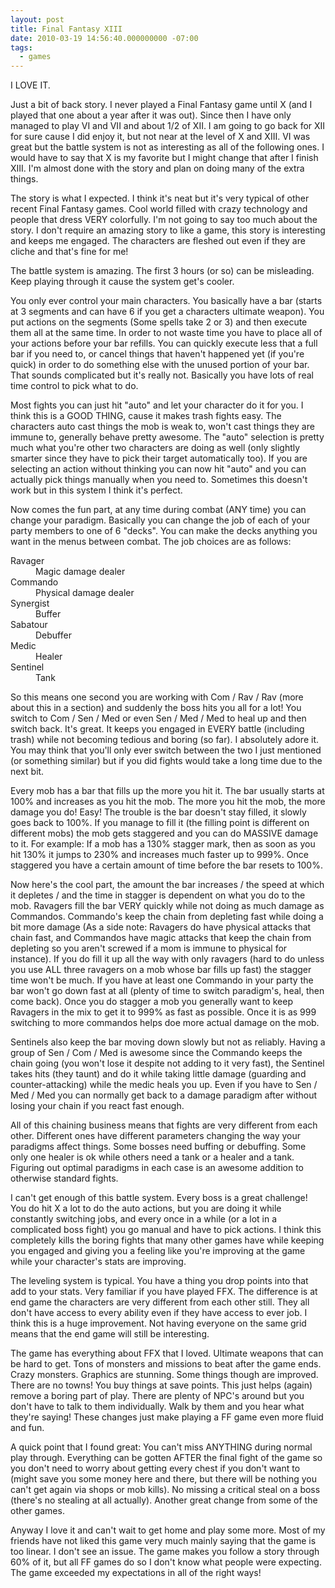 ```yaml
---
layout: post
title: Final Fantasy XIII
date: 2010-03-19 14:56:40.000000000 -07:00
tags:
  - games
---
```

I LOVE IT.

Just a bit of back story. I never played a Final Fantasy game until X (and I played that one about a year after it was out). Since then I have only managed to play VI and VII and about 1/2 of XII. I am going to go back for XII for sure cause I did enjoy it, but not near at the level of X and XIII. VI was great but the battle system is not as interesting as all of the following ones. I would have to say that X is my favorite but I might change that after I finish XIII. I'm almost done with the story and plan on doing many of the extra things.

The story is what I expected. I think it's neat but it's very typical of other recent Final Fantasy games. Cool world filled with crazy technology and people that dress VERY colorfully. I'm not going to say too much about the story. I don't require an amazing story to like a game, this story is interesting and keeps me engaged. The characters are fleshed out even if they are cliche and that's fine for me!

The battle system is amazing. The first 3 hours (or so) can be misleading. Keep playing through it cause the system get's cooler.

You only ever control your main characters. You basically have a bar (starts at 3 segments and can have 6 if you get a characters ultimate weapon). You put actions on the segments (Some spells take 2 or 3) and then execute them all at the same time. In order to not waste time you have to place all of your actions before your bar refills. You can quickly execute less that a full bar if you need to, or cancel things that haven't happened yet (if you're quick) in order to do something else with the unused portion of your bar. That sounds complicated but it's really not. Basically you have lots of real time control to pick what to do.

Most fights you can just hit "auto" and let your character do it for you. I think this is a GOOD THING, cause it makes trash fights easy. The characters auto cast things the mob is weak to, won't cast things they are immune to, generally behave pretty awesome. The "auto" selection is pretty much what you're other two characters are doing as well (only slightly smarter since they have to pick their target automatically too). If you are selecting an action without thinking you can now hit "auto" and you can actually pick things manually when you need to. Sometimes this doesn't work but in this system I think it's perfect.

Now comes the fun part, at any time during combat (ANY time) you can change your paradigm. Basically you can change the job of each of your party members to one of 6 "decks". You can make the decks anything you want in the menus between combat. The job choices are as follows:

<dl>
  <dt>Ravager</dt><dd>Magic damage dealer</dd>
  <dt>Commando</dt><dd>Physical damage dealer</dd>
  <dt>Synergist</dt><dd>Buffer</dd>
  <dt>Sabatour</dt><dd>Debuffer</dd>
  <dt>Medic</dt><dd>Healer</dd>
  <dt>Sentinel</dt><dd>Tank</dd>
</dl>

So this means one second you are working with Com / Rav / Rav (more about this in a section) and suddenly the boss hits you all for a lot! You switch to Com / Sen / Med or even Sen / Med / Med to heal up and then switch back. It's great. It keeps you engaged in EVERY battle (including trash) while not becoming tedious and boring (so far). I absolutely adore it. You may think that you'll only ever switch between the two I just mentioned (or something similar) but if you did fights would take a long time due to the next bit.

Every mob has a bar that fills up the more you hit it. The bar usually starts at 100% and increases as you hit the mob. The more you hit the mob, the more damage you do! Easy! The trouble is the bar doesn't stay filled, it slowly goes back to 100%. If you manage to fill it (the filling point is different on different mobs) the mob gets staggered and you can do MASSIVE damage to it. For example: If a mob has a 130% stagger mark, then as soon as you hit 130% it jumps to 230% and increases much faster up to 999%. Once staggered you have a certain amount of time before the bar resets to 100%.

Now here's the cool part, the amount the bar increases / the speed at which it depletes / and the time in stagger is dependent on what you do to the mob. Ravagers fill the bar VERY quickly while not doing as much damage as Commandos. Commando's keep the chain from depleting fast while doing a bit more damage (As a side note: Ravagers do have physical attacks that chain fast, and Commandos have magic attacks that keep the chain from depleting so you aren't screwed if a mom is immune to physical for instance). If you do fill it up all the way with only ravagers (hard to do unless you use ALL three ravagers on a mob whose bar fills up fast) the stagger time won't be much. If you have at least one Commando in your party the bar won't go down fast at all (plenty of time to switch paradigm's, heal, then come back). Once you do stagger a mob you generally want to keep Ravagers in the mix to get it to 999% as fast as possible. Once it is as 999 switching to more commandos helps doe more actual damage on the mob.

Sentinels also keep the bar moving down slowly but not as reliably. Having a group of Sen / Com / Med is awesome since the Commando keeps the chain going (you won't lose it despite not adding to it very fast), the Sentinel takes hits (they taunt) and do it while taking little damage (guarding and counter-attacking) while the medic heals you up. Even if you have to Sen / Med / Med you can normally get back to a damage paradigm after without losing your chain if you react fast enough.

All of this chaining business means that fights are very different from each other. Different ones have different parameters changing the way your paradigms affect things. Some bosses need buffing or debuffing. Some only one healer is ok while others need a tank or a healer and a tank. Figuring out optimal paradigms in each case is an awesome addition to otherwise standard fights.

I can't get enough of this battle system. Every boss is a great challenge! You do hit X a lot to do the auto actions, but you are doing it while constantly switching jobs, and every once in a while (or a lot in a complicated boss fight) you go manual and have to pick actions. I think this completely kills the boring fights that many other games have while keeping you engaged and giving you a feeling like you're improving at the game while your character's stats are improving.

The leveling system is typical. You have a thing you drop points into that add to your stats. Very familiar if you have played FFX. The difference is at end game the characters are very different from each other still. They all don't have access to every ability even if they have access to ever job. I think this is a huge improvement. Not having everyone on the same grid means that the end game will still be interesting.

The game has everything about FFX that I loved. Ultimate weapons that can be hard to get. Tons of monsters and missions to beat after the game ends. Crazy monsters. Graphics are stunning. Some things though are improved. There are no towns! You buy things at save points. This just helps (again) remove a boring part of play. There are plenty of NPC's around but you don't have to talk to them individually. Walk by them and you hear what they're saying! These changes just make playing a FF game even more fluid and fun.

A quick point that I found great: You can't miss ANYTHING during normal play through. Everything can be gotten AFTER the final fight of the game so you don't need to worry about getting every chest if you don't want to (might save you some money here and there, but there will be nothing you can't get again via shops or mob kills). No missing a critical steal on a boss (there's no stealing at all actually). Another great change from some of the other games.

Anyway I love it and can't wait to get home and play some more. Most of my friends have not liked this game very much mainly saying that the game is too linear. I don't see an issue. The game makes you follow a story through 60% of it, but all FF games do so I don't know what people were expecting. The game exceeded my expectations in all of the right ways!
